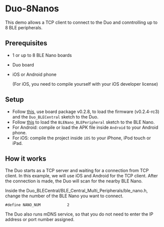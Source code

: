 # Duo-8Nanos

This demo allows a TCP client to connect to the Duo and conntrolling up to 8 BLE peripherals.


## Prerequisites

* 1 or up to 8 BLE Nano boards
* Duo board
* iOS or Android phone

	(For iOS, you need to compile yourself with your iOS developer license)

## Setup

* Follow [this](https://github.com/redbear/STM32-Arduino), use board package v0.2.8, to load the firmware (v0.2.4-rc3) and the `Duo_BLECentral` sketch to the Duo.
* Follow [this](https://github.com/redbear/nRF51822-Arduino) to load the ```BLENano_BLEPeripheral``` sketch to the BLE Nano.
* For Android: compile or load the APK file inside ```Android``` to your Android phone.
* For iOS: compile the project inside ```iOS``` to your iPhone, iPod touch or iPad.


## How it works

The Duo starts as a TCP server and waiting for a connection from TCP client. In this example, we will use iOS and Android for the TCP client. After the connection is made, the Duo will scan for the nearby BLE Nano.

Inside the Duo_BLECentral/BLE_Central_Multi_Peripherals/ble_nano.h, change the number of the BLE Nano you want to connect.

```#define NANO_NUM            2```

The Duo also runs mDNS service, so that you do not need to enter the IP address or port number assigned.
 
